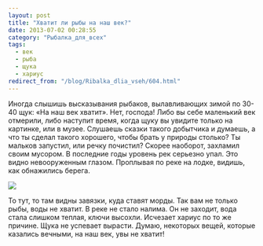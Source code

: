 ```yaml
---
layout: post
title: "Хватит ли рыбы на наш век?"
date: 2013-07-02 00:28:55
category: "Рыбалка_для_всех"
tags:
  - век
  - рыба
  - щука
  - хариус
redirect_from: "/blog/Ribalka_dlia_vseh/604.html"
---
```

Иногда слышишь высказывания рыбаков, вылавливающих зимой по 30-40 щук:
«На наш век хватит». Нет, господа! Либо вы себе маленький век отмерили,
либо наступит время, когда щуку вы увидите только на картинке, или в
музее. Слушаешь сказки такого добытчика и думаешь, а что ты сделал
такого хорошего, чтобы брать у природы столько? Ты мальков запустил, или
речку почистил? Скорее наоборот, захламил своим мусором. В последние
годы уровень рек серьезно упал. Это видно невооруженным глазом.
Проплывая по реке на лодке, видишь, как обнажились берега.

![](http://fishingguru.ru/uploads/images/00/00/01/2013/08/15/db8b3a.jpg)

То тут, то там видны завязки, куда ставят морды. Так вам не только рыбы,
воды не хватит. В реке не стало налима. Он не заходит, вода стала
слишком теплая, ключи высохли. Исчезает хариус по то же причине. Щука не
успевает вырасти. Думаю, некоторых вещей, которые казались вечными, на
наш век, увы не хватит!
